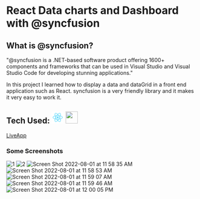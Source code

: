 # React Data charts and Dashboard with @syncfusion

## What is @syncfusion? 
"@syncfusion is a .NET-based software product offering 1600+ components and frameworks that can be used in Visual Studio and Visual Studio Code for developing stunning applications."

In this project I learned how to display a data and dataGrid in a front end application such as React.
syncfusion is a very friendly library and it makes it very easy to work it.

## Tech Used: <img height="32" width="32" src="https://raw.githubusercontent.com/github/explore/5b3600551e122a3277c2c5368af2ad5725ffa9a1/topics/react/react.png" /> <img height="32" width="32" src="https://res.cloudinary.com/practicaldev/image/fetch/s--GmGpxlwT--/c_fill,f_auto,fl_progressive,h_320,q_auto,w_320/https://dev-to-uploads.s3.amazonaws.com/uploads/organization/profile_image/771/21df7034-5069-4e05-9f54-2c881bb9ebb7.png" />


[LiveApp](https://react-dashboards.netlify.app/)

### Some Screenshots

![1](https://user-images.githubusercontent.com/90425833/182230478-9cbe435b-aec5-442d-b475-d4b6d33448c1.png)
![2](https://user-images.githubusercontent.com/90425833/182230496-b53faefd-eb87-4760-b65c-bcd3073bb8f0.png)
![Screen Shot 2022-08-01 at 11 58 35 AM](https://user-images.githubusercontent.com/90425833/182230514-e897110d-d258-446b-a50a-c92cb1d0b685.png)
![Screen Shot 2022-08-01 at 11 58 53 AM](https://user-images.githubusercontent.com/90425833/182230518-e49b52ce-c362-47c8-979d-c19c4e759f0e.png)
![Screen Shot 2022-08-01 at 11 59 07 AM](https://user-images.githubusercontent.com/90425833/182230529-14b6c453-8d38-4564-bd54-d7246fd821b8.png)
![Screen Shot 2022-08-01 at 11 59 46 AM](https://user-images.githubusercontent.com/90425833/182230534-ca11fa29-f96d-4afd-8c09-1b9c5eea069a.png)
![Screen Shot 2022-08-01 at 12 00 05 PM](https://user-images.githubusercontent.com/90425833/182230540-80129214-1578-424f-b02e-a4e2367cf9ad.png)
